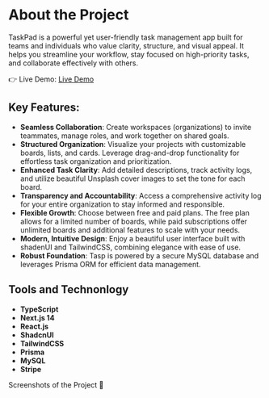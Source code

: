 # About the  Project

<p>
  TaskPad is a powerful yet user-friendly task management app built for teams and individuals who value clarity, structure, and visual appeal. It helps you streamline your workflow, stay focused on high-priority tasks, and collaborate effectively with others.
</p>

👉 Live Demo: [Live Demo](https://taskpad-beta.vercel.app)

## Key Features:

* **Seamless Collaboration**: Create workspaces (organizations) to invite teammates, manage roles, and work together on shared goals.
* __Structured Organization__: Visualize your projects with customizable boards, lists, and cards. Leverage drag-and-drop functionality for effortless task organization and prioritization.
* **Enhanced Task Clarity**: Add detailed descriptions, track activity logs, and utilize beautiful Unsplash cover images to set the tone for each board.
* __Transparency and Accountability__: Access a comprehensive activity log for your entire organization to stay informed and responsible.
* **Flexible Growth**: Choose between free and paid plans. The free plan allows for a limited number of boards, while paid subscriptions offer unlimited boards and additional features to scale with your needs.
* **Modern, Intuitive Design**: Enjoy a beautiful user interface built with shadenUI and TailwindCSS, combining elegance with ease of use.
* **Robust Foundation**: Tasp is powered by a secure MySQL database and leverages Prisma ORM for efficient data management.

## Tools and Technonlogy
* **TypeScript**
* **Next.js 14**
* **React.js**
* **ShadcnUI**
* **TailwindCSS**
* **Prisma**
* **MySQL**
* **Stripe**
  
Screenshots of the Project 📸
